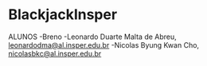 # BlackjackInsper
ALUNOS
-Breno
-Leonardo Duarte Malta de Abreu, leonardodma@al.insper.edu.br
-Nicolas Byung Kwan Cho, nicolasbkc@al.insper.edu.br

